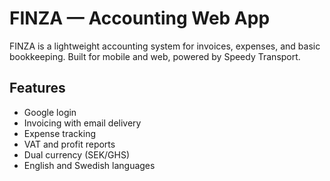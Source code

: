 # FINZA — Accounting Web App

FINZA is a lightweight accounting system for invoices, expenses, and basic bookkeeping.
Built for mobile and web, powered by Speedy Transport.

## Features
- Google login
- Invoicing with email delivery
- Expense tracking
- VAT and profit reports
- Dual currency (SEK/GHS)
- English and Swedish languages
